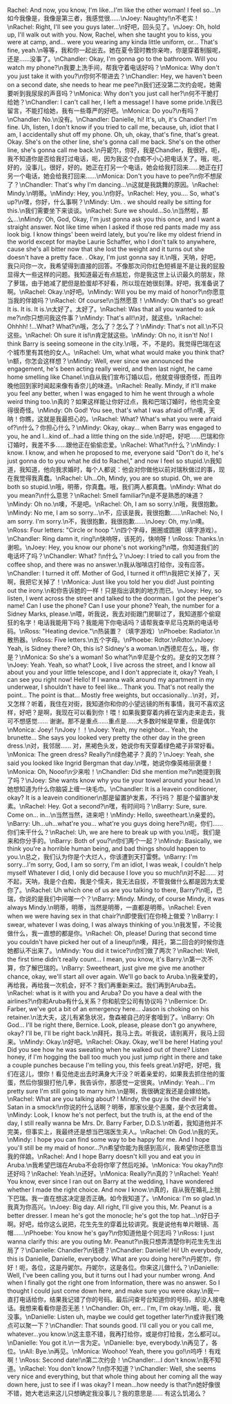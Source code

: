 Rachel: And now, you know, I'm like...I'm like the other woman! I feel so...\n如今我像是，我像是第三者，我感觉很……\nJoey: Naughty!\n不老实！\nRachel: Right, I'll see you guys later...\n好吧，回头见了。\nJoey: Oh, hold up, I'll walk out with you. Now, Rachel, when she taught you to kiss, you were at camp, and... were you wearing any kinda little uniform, or... That's fine, yeah.\n等等，我和你一起出去。她在夏令营时教你亲吻，你是穿着制服呢，还是……没事了。\nChandler: Okay, I'm gonna go to the bathroom. Will you watch my phone?\n我要上洗手间，帮我守着电话好吗？\nMonica: Why don't you just take it with you?\n你何不带进去？\nChandler: Hey, we haven't been on a second date, she needs to hear me pee?\n我们还没第二次约会呢，她需要听到我尿尿的声音吗？\nMonica: Why don't you just call her?\n何不干脆打给她？\nChandler: I can't call her, I left a message! I have some pride.\n我已留言，不能打给她，我有一些尊严的好吧。\nMonica: Do you?\n有吗？\nChandler: No.\n没有。\nChandler: Danielle, hi! It's, uh, it's Chandler! I'm fine. Uh, listen, I don't know if you tried to call me, because, uh, idiot that I am, I accidentally shut off my phone. Oh, uh, okay, that's fine, that's great. Okay. She's on the other line, she's gonna call me back. She's on the other line, she's gonna call me back.\n丹妮尔，你好，我是Chandler，我很好。呃，我不知道你是否给我打过电话，呃，因为我这个白痴不小心把电话关了。哦，呃，好的，没事儿，很好，好的。她正在打另一个电话，她会给我打回来……她正在打另一个电话，她会给我打回来……\nMonica: Don't you have to pee?\n你不想尿了？\nChandler: That's why I'm dancing...\n这就是我跳舞的原因。\nRachel: Mindy.\n明蒂。\nMindy: Hey, you.\n你好。\nRachel: Hey, you.... So, what's up?\n嘿，你好，什么事啊？\nMindy: Um. . we should really be sitting for this.\n我们需要坐下来谈谈。\nRachel: Sure we should...So.\n当然啦，那么...\nMindy: Oh, God, Okay, I'm just gonna ask you this once, and I want a straight answer. Not like time when I asked if those red pants made my ass look big. I know things' been weird lately, but you're like my oldest friend in the world except for maybe Laurie Schaffer, who I don't talk to anywhere, cause she's all bitter now that she lost the weight and it turns out she doesn't have a pretty face. . Okay, I'm just gonna say it.\n哦，天呐，好吧，我只问你一次，我希望得到直接的回答。不像那次问你红色短裤是不是让我的屁股显得大一些这样的问题。我知道最近有点尴尬，你是我这世上认识最久的朋友，除了萝瑞，由于她减了肥但是脸蛋却不好看，所以现在她很刻薄。好吧，我准备说了啊。\nRachel: Okay.\n好吧。\nMindy: Will you be my maid of honor?\n你愿意当我的伴娘吗？\nRachel: Of course!\n当然愿意！\nMindy: Oh that's so great! It is. It is. It is.\n太好了。太好了。\nRachel: Was that all you wanted to ask me?\n你只想问我这件事？\nMindy: That's all!\n对，就这些。\nRachel: Ohhhh! !...What? What?\n哦，怎么了？怎么了？\nMindy: That's not all.\n不只这些。\nRachel: Oh sure it is!\n肯定就这些。\nMindy: Oh no, it isn't! No! I think Barry is seeing someone in the city.\n哦，不，不是的。我觉得巴瑞在这个城市里有其他的女人。\nRachel: Um, what what would make you think that?\n额，你怎会这样想？\nMindy: Well, ever since we announced the engagement, he's been acting really weird, and then last night, he came home smelling like Chanel.\n自从我们宣布订婚以后，他就变得很奇怪，而且昨晚他回到家时闻起来像有香奈儿的味道。\nRachel: Really. Mindy, if it'll make you feel any better, when I was engaged to him he went through a whole weird thing too.\n真的？如果这样能让你好过点，我和巴瑞订婚时，他也完全变得很奇怪。\nMindy: Oh God! You see, that's what I was afraid of!\n噢，天呐！你瞧，这就是我最担心的。\nRachel: What? What's what you were afraid of?\n什么？你担心什么？\nMindy: Okay, okay... when Barry was engaged to you, he and I...kind of...had a little thing on the side.\n好吧，好吧……巴瑞和你订婚时，我差不多……跟他正在偷偷恋爱。\nRachel: What?\n什么？\nMindy: I know. I know, and when he proposed to me, everyone said "Don't do it, he's just gonna do to you what he did to Rachel," and now I feel so stupid.\n我知道，我知道，他向我求婚时，每个人都说：他会对你做他以前对瑞秋做过的事，现在我觉得我真蠢。\nRachel: Uh...Oh, Mindy, you are so stupid. Oh, we are both so stupid.\n哦，明蒂，你真蠢。哦，我们两人都真蠢。\nMindy: What do you mean?\n什么意思？\nRachel: Smell familiar?\n是不是熟悉的味道？\nMindy: Oh no.\n噢，不是吧。\nRachel: Oh, I am so sorry.\n哦，我很抱歉。\nMindy: No me, I am so sorry...\n不，应该是我，我很抱歉……\nRachel: No, I am sorry. I'm sorry.\n不，我很抱歉，我很抱歉……\nJoey: Oh, my.\n噢。\nRoss: Four letters: "Circle or hoop ".\n四个字母，圈圈或圆圈（填字游戏）。\nChandler: Ring damn it, ring!\n快响呀，该死的，快响呀！\nRoss: Thanks.\n谢啦。\nJoey: Hey, you know our phone's not working?\n喂，你知道我们的电话坏了吗？\nChandler: What? !\n什么？\nJoey: I tried to call you from the coffee shop, and there was no answer.\n我从咖啡店打给你，没有应答。\nChandler: I turned it off. Mother of God, I turned it off!\n我把它关掉了，天啊，我把它关掉了！\nMonica: Just like you told her you did! Just pointing out the irony.\n和你告诉她的一样！只是指出讽刺的地方而已。\nJoey: Hey, so listen, I went across the street and talked to the doorman. I got the peeper's name! Can I use the phone? Can I use your phone? Yeah, the number for a Sidney Marks, please.\n喂，听我说，我去对街跟门房聊过了，我知道那个偷窥狂的名字！电话我能用下吗？我能用下你电话吗？请帮我查辛尼马克斯的电话号码。\nRoss: "Heating device."\n热装置？（填字游戏）\nPhoebe: Radiator.\n散热器。\nRoss: Five letters.\n五个字母。\nPhoebe: Rdtor.\nRdtor.\nJoey: Yeah, is Sidney there? Oh, this is? Sidney's a woman.\n西德尼在么，哦，你是？\nMonica: So she's a woman! So what?\n辛尼是个女的。是女的又怎样？\nJoey: Yeah. Yeah, so what? Look, I live across the street, and I know all about you and your little telescope, and I don't appreciate it, okay? Yeah, I can see you right now! Hello! If I wanna walk around my apartment in my underwear, I shouldn't have to feel like... Thank you. That's not really the point... The point is that... Mostly free weights, but occasionally...\n对，对，又怎样？听着，我住在对街，我知道你和你的小望远镜的所有事情，我可不喜欢这样，好吧？是啊，我现在可以看到你！喂！如果我要穿着内裤在室内走来走去，我可不想感觉…… 谢谢。那不是重点……重点是……大多数时候是举重，但是偶尔\nMonica: Joey! !\nJoey！！\nJoey: Yeah, my neighbor... Yeah, the brunette... She says you looked very pretty the other day in the green dress.\n对，我邻居…… 对，黑褐色头发，她说你有天穿着绿色裙子非常好看。\nMonica: The green dress? Really?\n绿色裙子？真的？\nJoey: Yeah, she said you looked like Ingrid Bergman that day.\n嘿，她说你像英格丽褒曼！\nMonica: Oh, Nooo!\n少来啦！\nChandler: Did she mention me?\n她提到我了吗？\nJoey: She wants know why you tie your towel around your head.\n她想知道为什么你脑袋上缠一块毛巾。\nChandler: It is a leavein conditioner, okay? It is a leavein conditioner\n那是留置护发素，不行吗？ 那是个留置护发素。\nRachel: Hey. Got a second?\n嘿，有时间吗？\nBarry: Sure, sure. Come on... in...\n当然当然，进来吧！\nMindy: Hello, sweetheart.\n亲爱的。\nBarry: Uh...uh...what're you... what're you guys doing here?\n呃，你们…… 你们来干什么？\nRachel: Uh, we are here to break up with you.\n呃，我们是来和你分手的。\nBarry: Both of you?\n你们两个一起？\nMindy: Basically, we think you're a horrible human being, and bad things should happen to you.\n总之，我们认为你是个大烂人，你该遭到天打雷劈。\nBarry: I'm sorry...I'm sorry, God, I am so sorry, I'm an idiot, I was weak, I couldn't help myself Whatever I did, I only did because I love you so much!\n对不起…… 对不起，天呐，我是个白痴，我是个懦夫，我无法自拔，不管我做什么都是因为太爱你了。\nRachel: Uh which one of us are you talking to there, Barry?\n呃，巴瑞，你说的是我们中间哪一个？\nBarry: Mindy. Mindy, of course Mindy, it was always Mindy.\n明蒂，明蒂，当然是明蒂，一直都是明蒂。\nRachel: Even when we were having sex in that chair?\n即使我们在你椅上做爱？\nBarry: I swear, whatever I was doing, I was always thinking of you.\n我发誓，不论我做什么，我一直想的都是你。\nRachel: Oh, please! During that second time you couldn't have picked her out of a lineup!\n噢，拜托，第二回合的时候你连她都认不出来了。\nMindy: You did it twice?\n你们做了两次？\nRachel: Well, the first time didn't really count... I mean, you know, it's Barry.\n第一次不算，你了解巴瑞的。\nBarry: Sweetheart, just give me give me another chance, okay, we'll start all over again. We'll go back to Aruba.\n我亲爱的，再给我，再给我一次机会，好不？我们再重新来过。我们再到Aruba去。\nRachel: what is it with you and Aruba? Do you have a deal with the airlines?\n你和Aruba有什么关系？你和航空公司有协议吗？\nBernice: Dr. Farber, we've got a bit of an emergency here... Jason is choking on his retainer.\n法大夫，这儿有紧急状况，詹森被自己的牙套噎到了。\nBarry: Oh God... I'll be right there, Bernice. Look, please, please don't go anywhere, okay? I'll be, I'll be right back.\n拜托，我马上去。听我说，请别离开，我马上回来。\nMindy: Okay.\n好吧。\nRachel: Okay. Okay, we'll be here! Hating you! Did you see how he was sweating when he walked out of there? Listen honey, if I'm hogging the ball too much you just jump right in there and take a couple punches because I'm telling you, this feels great.\n好吧，好吧，我们在这儿，恨你！看见他走出去时满身大汗没？听着亲爱的，如果我去抓住他的蛋蛋，然后你狠狠打他几拳，我告诉你，那感觉一定很爽。\nMindy: Yeah... I'm pretty sure I'm still going to marry him.\n是啊，我很确定我还是会嫁给她。\nRachel: What are you talking about? ! Mindy, the guy is the devil! He's Satan in a smock!\n你说的什么话啊？明蒂，那家伙是个恶魔，是个衣冠禽兽。\nMindy: Look, I know he's not perfect, but the truth is, at the end of the day, I still really wanna be Mrs. Dr. Barry Farber, D.D.S.\n听着，我知道他并不完美，但事实上，我最终还是想当巴瑞医生夫人。\nRachel: Oh God.\n我的天。\nMindy: I hope you can find some way to be happy for me. And I hope you'll still be my maid of honor...?\n希望你能为我感到高兴，我希望你还愿意当我的伴娘。\nRachel: And I hope Barry doesn't kill you and eat you in Aruba.\n我希望巴瑞在Aruba不会将你宰了然后吃掉。\nMonica: You okay?\n你还好吗？\nRachel: Yeah.\n还好。\nMonica: Really?\n真的？\nRachel: Yeah! You know, ever since I ran out on Barry at the wedding, I have wondered whether I made the right choice. And now I know.\n真的，自从我在婚礼上抛下巴瑞。我一直在想这决定是否正确。如今我知道了。\nMonica: I'm so glad.\n我真为你高兴。\nJoey: Big day. All right, I'll give you this, Mr. Peanut is a better dresser. I mean he's got the monocle; he's got the top hat...\n好日子啊。好吧，给你这么说把，花生先生的穿着比较讲究。我是说他有单片眼镜、高帽……\nPhoebe: You know he's gay?\n你知道他是个同志吗？\nRoss: I just wanna clarify this: are you outing Mr. Peanut?\n我只想弄清楚你判花生先生出局了？\nDanielle: Chandler?\n钱德？\nChandler: Danielle! Hi! Uh everybody, this is Danielle, Danielle, everybody. What are you doing here?\n丹妮尔，你好！呃，各位，这是丹妮尔。丹妮尔，这是各位。你来这儿做什么？\nDanielle: Well, I've been calling you, but it turns out I had your number wrong. And when I finally got the right one from Information, there was no answer. So I thought I could just come down here, and make sure you were okay.\n我一直打电话给你，结果我记错了你的号码。最后问查号台知道你的号码，却没人接电话。我想来看看你是否无恙！\nChandler: Oh, err... I'm, I'm okay.\n哦，呃，我没事。\nDanielle: Listen uh, maybe we could get together later?\n或许我们晚点可以聚一下？\nChandler: That sounds good. I'll call you or you call me, whatever...you know.\n这主意不错，我再打给你，或是你打给我，怎么都可以。\nDanielle: You got it.\n一言为定。\nDanielle: bye, everybody.\n再见了，各位。\nAll: Bye.\n再见。\nMonica: Woohoo! Yeah, there you go!\n呜呼！有戏啊！\nRoss: Second date!\n第二次约会！\nChandler:...I don't know.\n我不知道。\nRachel: You don't know? !\n你不知道？\nChandler: Well, she seems very nice and everything, but that whole thing about her coming all the way down here, just to see if I was okay? I mean...how needy is that?\n她好像很不错，她大老远来这儿只想确定我没事儿？我的意思是…… 有这么饥渴么？
        